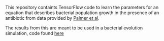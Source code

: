 This repository containts TensorFlow code to learn the parameters for an equation that describes bacterial population growth
in the presence of an antibiotic from data provided by [Palmer et al](10.1038/ncomms8385).

The results from this are meant to be used in a bacterial evolution simulation, code found [here](github.com/rhys-saldanha/comp3200-simulation)
